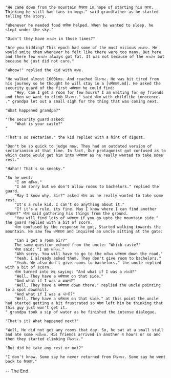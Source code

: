     "He came down from the mountain कैलाश in hope of starting his जात्रा.
    Thinking he still had fans in जहन्नुम." said grandfather as he started telling the story.

    "Whenever he needed food कल्कि helped. When he wanted to sleep, he slept under the sky."

    "Didn't they have મચ્છર in those times?"

    "Are you kidding? This epoch had some of the most vicious મચ્છર. He would smite them whenever he felt like there were too many. But here and there few મચ્છર always got fat. It was not because of the મચ્છર but because he just did not care."

    "Whoow!" replied the kid with awe.

    "He walked almost 1600kms. And reached ગિરનાર. He was bit tired from his journey so he thought he will stay in a [धर्मशाला.md]. He asked the security guard of the first धर्मशाला he could find:
        "Hey, Can I get a room for few hours? I am waiting for my friends and then we want to climb ગિરનાર." said भोला with childlike innocence.
    ." grandpa let out a small sigh for the thing that was coming next.

    "What happened grandpa?"

    "The security guard asked:
        "What is your caste?"
    "

    "That's so sectarian." the kid replied with a hint of digust.

    "Don't be so quick to judge now. They had an outdated version of sectarianism at that time. In fact, Our protagonist got confused as to which caste would get him into धर्मशाला as he really wanted to take some rest."

    "Haha!! That's so sneaky."

    "So he went:
        "I am ક્ષત્રિય."
        "I am sorry but we don't allow rooms to bachelors." replied the guard.
        "May I know why, Sir?" asked भोला as he really wanted to take some rest.
        "It's a rule kid. I can't do anything about it."
        "If it's a rule, its fine. May I know where I can find another धर्मशाला?" भोला said gathering his things from the ground.
        "You will find lots of धर्मशाला if you go upto the mountain side." the guard replied with a bit of scorn.
        भोला confused by the response he got, Started walking towards the mountain. He saw few धर्मशाला and inquired an uncle sitting at the gate:
        
        "Can I get a room Sir?"
        The same question echoed from the uncle: "Which caste?"
        भोला said: "I am ક્ષત્રિય."
        "Ahh sorry. You will have to go to the ક્ષત્રિય धर्मशाला down the road."
        "Yeah, I already asked them. They don't give room to bachelors."
        "Yeah. We also don't give rooms to bachelors." the uncle replied with a bit of scorn.
        भोला turned into रूद्र saying: "And what if I was a મોચી?"
        "Well, They have a धर्मशाला on that side."
        "And what if I was a ब्राह्मण?"
        "Well, They have a धर्मशाला down there." replied the uncle pointing to a spot downhill.
        "And what if I was a કોળી?"
        "Well, They have a धर्मशाला on that side." at this point the uncle had started getting a bit frustrated so भोला left him be thinking that this guy just won't get it.
    " grandpa took a sip of water as he finished the intense dialogue.

    "That's it? What happened next?"

    "Well, He did not get any rooms that day. So, he sat at a small stall and ate some ગાંઠિયા. His friends arrived in another 4 hours or so and then they started climbing ગિરનાર."

    "But did he take any rest or not?"

    "I don't know. Some say he never returned from ગિરનાર. Some say he went back to कैलाश."

-- The End.